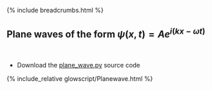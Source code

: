 {% include breadcrumbs.html %}

## Plane waves of the form $\psi(x, t) = Ae^{i(k x - \omega t)}$
<div class="header_line"><br/></div>

- Download the [plane_wave.py](glowscript/plane_wave.html) source code

{% include_relative glowscript/Planewave.html %}



    